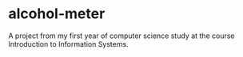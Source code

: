 # alcohol-meter
A project from my first year of computer science study at the course Introduction to Information Systems.
